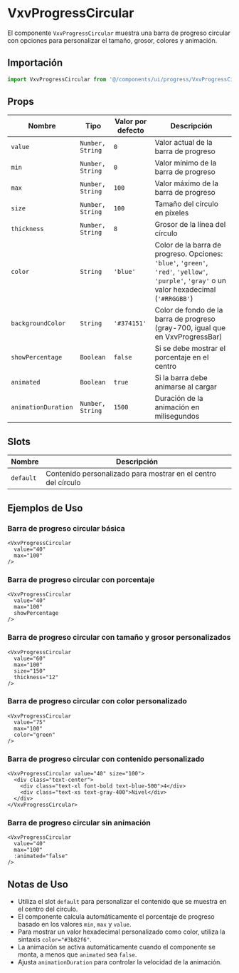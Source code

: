 # VxvProgressCircular

El componente `VxvProgressCircular` muestra una barra de progreso circular con opciones para personalizar el tamaño, grosor, colores y animación.

## Importación

```javascript
import VxvProgressCircular from '@/components/ui/progress/VxvProgressCircular.vue';
```

## Props

| Nombre | Tipo | Valor por defecto | Descripción |
|--------|------|------------------|-------------|
| `value` | `Number, String` | `0` | Valor actual de la barra de progreso |
| `min` | `Number, String` | `0` | Valor mínimo de la barra de progreso |
| `max` | `Number, String` | `100` | Valor máximo de la barra de progreso |
| `size` | `Number, String` | `100` | Tamaño del círculo en píxeles |
| `thickness` | `Number, String` | `8` | Grosor de la línea del círculo |
| `color` | `String` | `'blue'` | Color de la barra de progreso. Opciones: `'blue'`, `'green'`, `'red'`, `'yellow'`, `'purple'`, `'gray'` o un valor hexadecimal (`'#RRGGBB'`) |
| `backgroundColor` | `String` | `'#374151'` | Color de fondo de la barra de progreso (gray-700, igual que en VxvProgressBar) |
| `showPercentage` | `Boolean` | `false` | Si se debe mostrar el porcentaje en el centro |
| `animated` | `Boolean` | `true` | Si la barra debe animarse al cargar |
| `animationDuration` | `Number, String` | `1500` | Duración de la animación en milisegundos |

## Slots

| Nombre | Descripción |
|--------|-------------|
| `default` | Contenido personalizado para mostrar en el centro del círculo |

## Ejemplos de Uso

### Barra de progreso circular básica

```vue
<VxvProgressCircular
  value="40"
  max="100"
/>
```

### Barra de progreso circular con porcentaje

```vue
<VxvProgressCircular
  value="40"
  max="100"
  showPercentage
/>
```

### Barra de progreso circular con tamaño y grosor personalizados

```vue
<VxvProgressCircular
  value="60"
  max="100"
  size="150"
  thickness="12"
/>
```

### Barra de progreso circular con color personalizado

```vue
<VxvProgressCircular
  value="75"
  max="100"
  color="green"
/>
```

### Barra de progreso circular con contenido personalizado

```vue
<VxvProgressCircular value="40" size="100">
  <div class="text-center">
    <div class="text-xl font-bold text-blue-500">4</div>
    <div class="text-xs text-gray-400">Nivel</div>
  </div>
</VxvProgressCircular>
```

### Barra de progreso circular sin animación

```vue
<VxvProgressCircular
  value="40"
  max="100"
  :animated="false"
/>
```

## Notas de Uso

- Utiliza el slot `default` para personalizar el contenido que se muestra en el centro del círculo.
- El componente calcula automáticamente el porcentaje de progreso basado en los valores `min`, `max` y `value`.
- Para mostrar un valor hexadecimal personalizado como color, utiliza la sintaxis `color="#3b82f6"`.
- La animación se activa automáticamente cuando el componente se monta, a menos que `animated` sea `false`.
- Ajusta `animationDuration` para controlar la velocidad de la animación.
